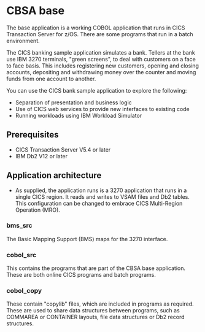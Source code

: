 # CBSA base

The base application is a working COBOL application that runs in CICS Transaction Server for z/OS. There are some programs that run in a batch environment.

The CICS banking sample application simulates a bank. Tellers at the bank use IBM 3270 terminals, "green screens", to deal with customers on a face to face basis. This includes registering new customers, opening and closing accounts, depositing and withdrawing money over the counter and moving funds from one account to another.

You can use the CICS bank sample application to explore the following:

* Separation of presentation and business logic
* Use of CICS web services to provide new interfaces to existing code
* Running workloads using IBM Workload Simulator

## Prerequisites

* CICS Transaction Server V5.4 or later
* IBM Db2 V12 or later

## Application architecture

* As supplied, the application runs is a 3270 application that runs in a single CICS region. It reads and writes to VSAM files and Db2 tables. This configuration can be changed to embrace CICS Multi-Region Operation (MRO).

### bms_src

The Basic Mapping Support (BMS) maps for the 3270 interface.

### cobol_src

This contains the programs that are part of the CBSA base application. These are both online CICS programs and batch programs.

### cobol_copy

These contain "copylib" files, which are included in programs as required. These are used to share data structures between programs, such as COMMAREA or CONTAINER layouts, file data structures or Db2 record structures.